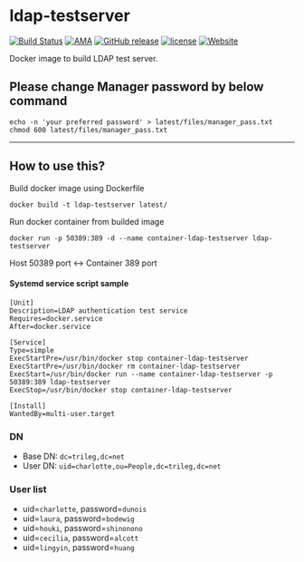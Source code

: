 # ldap-testserver
[![Build Status](https://travis-ci.org/trileg/ldap-testserver.svg?branch=master)](https://travis-ci.org/trileg/ldap-testserver)
[![AMA](https://img.shields.io/badge/ask%20me-anything-0e7fc0.svg)](https://github.com/trileg/ama)
[![GitHub release](https://img.shields.io/github/release/trileg/ldap-testserver.svg?maxAge=3600)](https://github.com/trileg/ldap-testserver/releases/latest)
[![license](https://img.shields.io/github/license/trileg/ldap-testserver.svg?maxAge=2592000)](LICENSE)
[![Website](https://img.shields.io/website-up-down-green-red/https/ldap.trileg.net.svg?maxAge=600)](https://ldap.trileg.net/)

Docker image to build LDAP test server.

## Please change Manager password by below command
```
echo -n 'your preferred password' > latest/files/manager_pass.txt
chmod 600 latest/files/manager_pass.txt
```

-----

## How to use this?
Build docker image using Dockerfile
```
docker build -t ldap-testserver latest/
```

Run docker container from builded image
```
docker run -p 50389:389 -d --name container-ldap-testserver ldap-testserver
```
Host 50389 port <-> Container 389 port

#### Systemd service script sample
```
[Unit]
Description=LDAP authentication test service
Requires=docker.service
After=docker.service

[Service]
Type=simple
ExecStartPre=/usr/bin/docker stop container-ldap-testserver
ExecStartPre=/usr/bin/docker rm container-ldap-testserver
ExecStart=/usr/bin/docker run --name container-ldap-testserver -p 50389:389 ldap-testserver
ExecStop=/usr/bin/docker stop container-ldap-testserver

[Install]
WantedBy=multi-user.target
```

### DN
- Base DN: `dc=trileg,dc=net`
- User DN: `uid=charlotte,ou=People,dc=trileg,dc=net`

### User list
- uid=`charlotte`, password=`dunois`
- uid=`laura`, password=`bodewig`
- uid=`houki`, password=`shinonono`
- uid=`cecilia`, password=`alcott`
- uid=`lingyin`, password=`huang`
